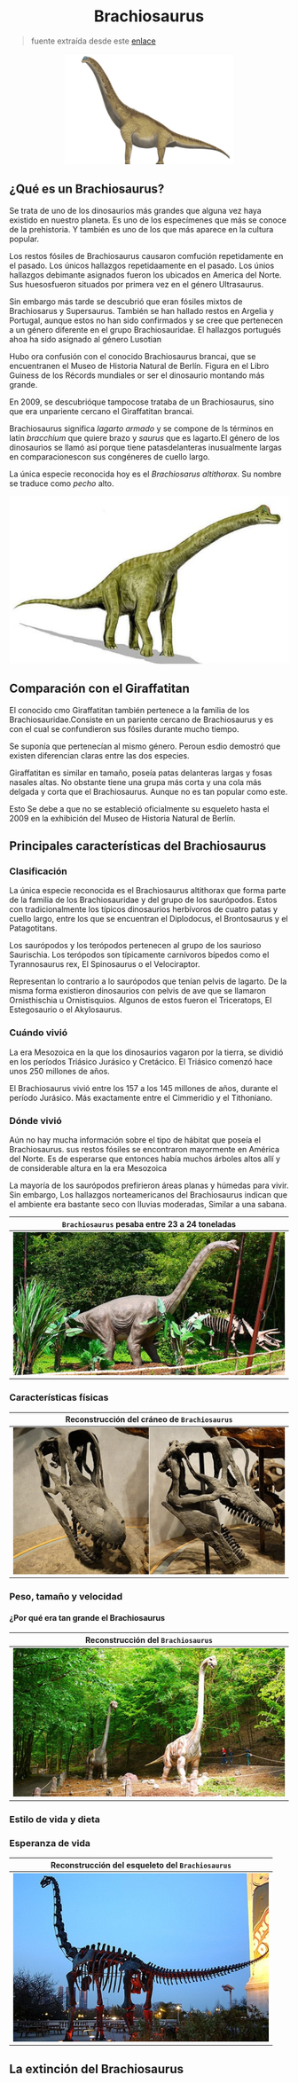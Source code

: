 <h1 align="center">Brachiosaurus</h1>

> fuente extraída desde este [enlace](https://www.mundoprimaria.com/dinosaurios/tipos-de-dinosaurios-y-nombres-especies/brachiosaurus)

<p align="center"><img src="./assets/image01.png"></p>

## ¿Qué es un Brachiosaurus?

Se trata de uno de los dinosaurios más grandes que alguna vez haya existido en nuestro planeta. Es uno de los especímenes que más se conoce de la prehistoria. Y también es uno de los que más aparece en la cultura popular.

Los restos fósiles de Brachiosaurus causaron comfución repetidamente en el pasado. Los únicos hallazgos repetidaamente en el pasado. Los únios hallazgos debimante asignados fueron los ubicados en America del Norte. Sus huesosfueron situados por primera vez en el género Ultrasaurus.

Sin embargo más tarde se descubrió que eran fósiles mixtos de Brachiosarus y Supersaurus. También se han hallado restos en Argelia y Portugal, aunque estos no han sido confirmados y se cree que pertenecen a un género diferente en el grupo Brachiosauridae. El hallazgos portugués ahoa ha sido asignado al género Lusotian

Hubo ora confusión con el conocido Brachiosaurus brancai, que se encuentranen el Museo de Historia Natural de Berlín. Figura en el Libro Guiness de los Récords mundiales or ser el dinosaurio montando más grande.

En 2009, se descubrióque tampocose trataba de un Brachiosaurus, sino que era unpariente cercano el Giraffatitan brancai.

Brachiosaurus significa _lagarto armado_ y se compone de ls términos en latín _bracchium_ que quiere brazo y _saurus_ que es lagarto.El género de los dinosaurios se llamó así porque tiene patasdelanteras inusualmente largas en comparacionescon sus congéneres de cuello largo.

La única especie reconocida hoy es el _Brachiosarus altithorax_. Su nombre se traduce como _pecho_ alto.

<p align="center"><img src="./assets/image02.png"></p>

## Comparación con el Giraffatitan

El conocido cmo Giraffatitan también pertenece a la familia de los Brachiosauridae.Consiste en un pariente cercano de Brachiosaurus y es con el cual se confundieron sus fósiles durante mucho tiempo.

Se suponía que pertenecían al mismo género. Peroun esdio demostró que existen diferencian claras entre las dos especies.

Giraffatitan es similar en tamaño, poseía patas delanteras largas y fosas nasales altas. No obstante tiene una grupa más corta y una cola más delgada y corta que el Brachiosaurus. Aunque no es tan popular como este.

Esto Se debe a que no se estableció oficialmente su esqueleto hasta el 2009 en la exhibición del Museo de Historia Natural de Berlín.

## Principales características del Brachiosaurus

### Clasificación

La única especie reconocida es el Brachiosaurus altithorax que forma parte de la familia de los Brachiosauridae y del grupo de los saurópodos. Estos con tradicionalmente los típicos dinosaurios herbívoros de cuatro patas y cuello largo, entre los que se encuentran el Diplodocus, el Brontosaurus y el Patagotitans.

Los saurópodos y los terópodos pertenecen al grupo de los saurioso Saurischia. Los terópodos son típicamente carnívoros bípedos como el Tyrannosaurus rex, El Spinosaurus o el Velociraptor.

Representan lo contrario a lo saurópodos que tenían pelvis de lagarto. De la misma forma existieron dinosaurios con pelvis de ave que se llamaron Ornisthischia u Ornistisquios. Algunos de estos fueron el Triceratops, El Estegosaurio o el Akylosaurus.

### Cuándo vivió

La era Mesozoica en la que los dinosaurios vagaron por la tierra, se dividió en los períodos Triásico Jurásico y Cretácico. El Triásico comenzó hace unos 250 millones de años.

El Brachiosaurus vivió entre los 157 a los 145 millones de años, durante el período Jurásico. Más exactamente entre el Cimmeridio y el Tithoniano.

### Dónde vivió

Aún no hay mucha información sobre el tipo de hábitat que poseía el Brachiosaurus. sus restos fósiles se encontraron mayormente en América del Norte. Es de esperarse que entonces había muchos árboles altos allí y de considerable altura en la era Mesozoica

La mayoría de los saurópodos prefirieron áreas planas y húmedas para vivir. Sin embargo, Los hallazgos norteamericanos del Brachiosaurus indican que el ambiente era bastante seco con lluvias moderadas, Similar a una sabana.

| `Brachiosaurus` pesaba entre 23 a 24 toneladas |
| ---------------------------------------------- |
| ![image03](./assets/image03.png)               |

### Características físicas

| Reconstrucción del cráneo de `Brachiosaurus` |
| -------------------------------------------- |
| ![image04](./assets/image04.png)             |

### Peso, tamaño y velocidad

#### ¿Por qué era tan grande el Brachiosaurus

| Reconstrucción del `Brachiosaurus` |
| ---------------------------------- |
| ![image05](./assets/image05.png)   |

### Estilo de vida y dieta

### Esperanza de vida

| Reconstrucción del esqueleto del `Brachiosaurus` |
| ------------------------------------------------ |
| ![image06](./assets/image06.png)                 |

## La extinción del Brachiosaurus
